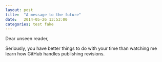 ```yaml
---
layout: post
title:  "A message to the future"
date:   2014-05-26 13:53:00
categories: test fake
---
```


Dear unseen reader,

Seriously, you have better things to do with your time than watching me learn how GitHub handles publishing revisions.


